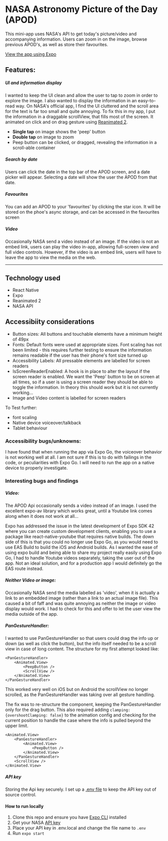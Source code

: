 # NASA Astronomy Picture of the Day (APOD)

This mini-app uses NASA's API to get today's picture/video and accompanying information. Users can zoom in on the image, browse previous APOD's, as well as store their favourites.

[View the app using Expo](https://expo.io/@lwilsondev/apod)

## Features:

##### UI and information display

I wanted to keep the UI clean and allow the user to tap to zoom in order to explore the image. I also wanted to display the information in an easy-to-read way. On NASA's official app, I find the UI cluttered and the scroll area for the text is far too small and quite annoying. To fix this in my app, I put the information in a draggable scrollView, that fills most of the screen. It animated on click and on drag gesture using [Reanimated 2](https://docs.swmansion.com/react-native-reanimated/).

- **Single tap** on image shows the 'peep' button
- **Double tap** on image to zoom
- Peep button can be clicked, or dragged, revealing the information in a scroll-able container

##### Search by date

Users can click the date in the top bar of the APOD screen, and a date picker will appear. Selecting a date will show the user the APOD from that date.

##### Favourites

You can add an APOD to your 'favourites' by clicking the star icon. It will be stored on the phoe's async storage, and can be accessed in the favourites screen

##### Video

Occasionally NASA send a video instead of an image. If the video is not an embed link, users can play the video in-app, allowing full-screen view and full video controls. However, if the video is an embed link, users will have to leave the app to view the media on the web.

---

## Technology used

- React Native
- Expo
- Reanimated 2
- NASA API

## Accessibiity considerations

- Button sizes: All buttons and touchable elements have a minimum height of 49px
- Fonts: Default fonts were used at appropriate sizes. Font scaling has not been limited - this requires further testing to ensure the information remains readable if the user has their phone's font size turned up
- Accessibility Labels: All pressable elements are labelled for screen readers
- IsScreenReaderEnabled: A hook is in place to alter the layout if the screen reader is enabled. We want the 'Peep' button to be on screen at all times, so if a user is using a screen reader they should be able to toggle the information. In theory this should work but it is not currently working...
- Image and Video content is labelled for screen readers

To Test further:

- font scaling
- Native device voiceover/talkback
- Tablet behaviour

### Accessibility bugs/unknowns:

I have found that when running the app via Expo Go, the voiceover behavior is not working well at all. I am not sure if this is to do with failings in the code, or peculiarities with Expo Go. I will need to run the app on a native device to properly investigate.

### Interesting bugs and findings

##### Video:

The APOD Api occasionally sends a video instead of an image. I used the excellent expo-av library which works great, until a Youtube link comes along when it does not work at all...

Expo has addressed the issue in the latest development of Expo SDK 42 where you can create custom development clients, enabling you to use a package like react-native-youtube that requires native builds. The down side of this is that you could no longer use Expo Go, as you would need to use EAS Build to build the iOS and Android builds. As I wanted the ease of using expo build and being able to share my project really easily using Expo Go, I had to handle Youtube videos separately, taking the user out of the app. Not an ideal solution, and for a production app I would definitely go the EAS route instead.

##### Neither Video or image:

Occasionally NASA send the media labelled as 'video', when it is actually a link to an embedded image (rather than a link to an actual image file). This caused a bit of faff and was quite annoying as neither the image or video display would work. I had to check for this and offer to let the user view the media outside of the app.

##### PanGestureHandler:

I wanted to use PanGestureHandler so that users could drag the info up or down (as well as click the button), but the info itself needed to be a scroll view in case of long content. The structure for my first attempt looked like:

```
<PanGestureHandler>
    <Animated.View>
        <PeepButton />
        <ScrollView />
    </Animated.View>
</PanGestureHandler>
```

This worked very well on iOS but on Android the scrollView no longer scrolled, as the PanGestureHandler was taking over all gesture handling.

The fix was to re-structure the component, keeping the PanGestureHandler only for the drag button. This also required adding `clamping: {overshootClamping: false}` to the animation config and checking for the current position to handle the case where the info is pulled beyond the upper limit.

```
<Animated.View>
    <PanGestureHandler>
        <Animated.View>
            <PeepButton />
        </Animated.View>
    </PanGestureHandler>
    <ScrollView />
</Animated.View>
```

##### API key

Storing the Api key securely. I set up a [.env file](https://docs.expo.dev/guides/environment-variables/#using-a-dotenv-file) to keep the API key out of source control.

#### How to run locally

1. Clone this repo and ensure you have [Expo CLI](https://docs.expo.dev/get-started/installation/) installed
2. Get your NASA [API key](https://api.nasa.gov)
3. Place your API key in .env.local and change the file name to `.env`
4. Run `expo start`
